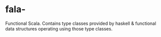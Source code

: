 # fala-
Functional Scala. Contains type classes provided by haskell &amp; functional data structures operating using those type classes. 
